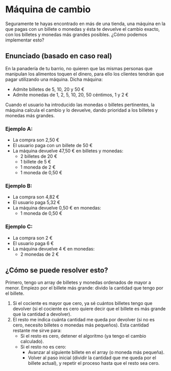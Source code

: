 
# Máquina de cambio

Seguramente te hayas encontrado en más de una tienda, una máquina en la que pagas con un billete o monedas y ésta te devuelve el cambio exacto, con los billetes y monedas más grandes posibles. ¿Cómo podemos implementar esto?

## Enunciado (basado en caso real)

En la panadería de tu barrio, no quieren que las mismas personas que manipulan los alimentos toquen el dinero, para ello los clientes tendrán que pagar utilizando una máquina. Dicha máquina:

- Admite billetes de 5, 10, 20 y 50 €
- Admite monedas de 1, 2, 5, 10, 20, 50 céntimos, 1 y 2 €

Cuando el usuario ha introducido las monedas o billetes pertinentes, la máquina calcula el cambio y lo devuelve, dando prioridad a los billetes y monedas más grandes.

### Ejemplo A:

- La compra son 2,50 €
- El usuario paga con un billete de 50 €
- La máquina devuelve 47,50 € en billetes y monedas:
  - 2 billetes de 20 €
  - 1 billete de 5 €
  - 1 moneda de 2 €
  - 1 moneda de 0,50 €

### Ejemplo B:

- La compra son 4,82 €
- El usuario paga 5,32 €
- La máquina devuelve 0,50 € en monedas:
  - 1 moneda de 0,50 €

### Ejemplo C:

- La compra son 2 €
- El usuario paga 6 €
- La máquina devuelve 4 € en monedas:
  - 2 monedas de 2 €

## ¿Cómo se puede resolver esto?

Primero, tengo un array de billetes y monedas ordenados de mayor a menor. Empiezo por el billete más grande: divido la cantidad que tengo por el billete.

1. Si el cociente es mayor que cero, ya sé cuántos billetes tengo que devolver (si el cociente es cero quiere decir que el billete es más grande que la cantidad a devolver).
2. El resto me indica cuánta cantidad me queda por devolver (si no es cero, necesito billetes o monedas más pequeños). Esta cantidad restante me sirve para:
   - Si el resto es cero, detener el algoritmo (ya tengo el cambio calculado).
   - Si el resto no es cero:
     - Avanzar al siguiente billete en el array (o moneda más pequeña).
     - Volver al paso inicial (dividir la cantidad que me queda por el billete actual), y repetir el proceso hasta que el resto sea cero.
